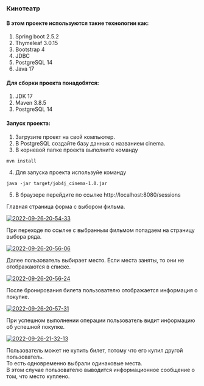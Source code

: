 ### Кинотеатр

#### В этом проекте используются такие технологии как:

1. Spring boot 2.5.2
2. Thymeleaf 3.0.15
3. Bootstrap 4
4. JDBC
5. PostgreSQL 14
6. Java 17


#### Для сборки проекта понадобятся:
1. JDK 17
2. Maven 3.8.5
3. PostgreSQL 14

#### Запуск проекта:
1. Загрузите проект на свой компьютер.
2. В PostgreSQL создайте базу данных с названием cinema.
3. В корневой папке проекта выполните команду 
```shell
mvn install
```
4. Для запуска проекта используйе команду 
 ```shell
java -jar target/job4j_cinema-1.0.jar
```
5. В браузере перейдите по ссылке http://localhost:8080/sessions

Главная страница форма с выбором фильма.

<a href="https://ibb.co/F0JPLSr"><img src="https://i.ibb.co/s6QBd0f/2022-09-26-20-54-33.png" alt="2022-09-26-20-54-33" border="0"></a>

При переходе по ссылке с выбранным фильмом попадаем на страницу выбора ряда.

<a href="https://ibb.co/j3vtcfm"><img src="https://i.ibb.co/frYJhFf/2022-09-26-20-56-06.png" alt="2022-09-26-20-56-06" border="0"></a>

Далее пользователь выбирает место.
Если места заняты, то они не отображаются в списке.

<a href="https://ibb.co/WcpX71j"><img src="https://i.ibb.co/zSHgCwD/2022-09-26-20-56-24.png" alt="2022-09-26-20-56-24" border="0"></a>

После бронирования билета пользователю отображается информация о покупке.

<a href="https://ibb.co/2Y4CW9W"><img src="https://i.ibb.co/1JWP7g7/2022-09-26-20-57-31.png" alt="2022-09-26-20-57-31" border="0"></a>

При успешном выполнении операции пользователь видит информацию об успешной покупке.

<a href="https://ibb.co/NV9ztfy"><img src="https://i.ibb.co/3rpH4VC/2022-09-26-21-32-13.png" alt="2022-09-26-21-32-13" border="0"></a>

Пользователь может не купить билет, потому что его купил другой пользователь.<br/> То есть одновременно выбрали одинаковые места. <br/>
В этом случае пользователю выводится информационное сообщение о том, что место куплено.